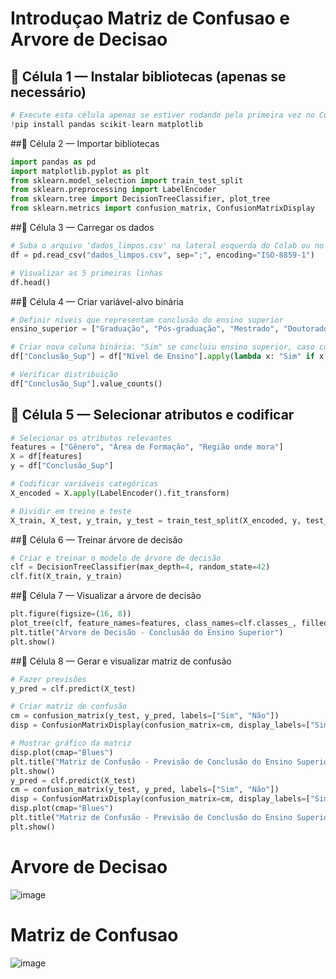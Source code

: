 # Introduçao Matriz de Confusao e Arvore de Decisao 

## 📌 Célula 1 — Instalar bibliotecas (apenas se necessário)

```python
# Execute esta célula apenas se estiver rodando pela primeira vez no Colab ou não tiver as bibliotecas instaladas
!pip install pandas scikit-learn matplotlib
```

##📌 Célula 2 — Importar bibliotecas

```python
import pandas as pd
import matplotlib.pyplot as plt
from sklearn.model_selection import train_test_split
from sklearn.preprocessing import LabelEncoder
from sklearn.tree import DecisionTreeClassifier, plot_tree
from sklearn.metrics import confusion_matrix, ConfusionMatrixDisplay
```

##📌 Célula 3 — Carregar os dados

```python
# Suba o arquivo 'dados_limpos.csv' na lateral esquerda do Colab ou no mesmo diretório do Jupyter
df = pd.read_csv("dados_limpos.csv", sep=";", encoding="ISO-8859-1")

# Visualizar as 5 primeiras linhas
df.head()
```

##📌 Célula 4 — Criar variável-alvo binária

```python
# Definir níveis que representam conclusão do ensino superior
ensino_superior = ["Graduação", "Pós-graduação", "Mestrado", "Doutorado"]

# Criar nova coluna binária: "Sim" se concluiu ensino superior, caso contrário "Não"
df["Conclusão_Sup"] = df["Nível de Ensino"].apply(lambda x: "Sim" if x in ensino_superior else "Não")

# Verificar distribuição
df["Conclusão_Sup"].value_counts()
```

## 📌 Célula 5 — Selecionar atributos e codificar

```python
# Selecionar os atributos relevantes
features = ["Gênero", "Área de Formação", "Região onde mora"]
X = df[features]
y = df["Conclusão_Sup"]

# Codificar variáveis categóricas
X_encoded = X.apply(LabelEncoder().fit_transform)

# Dividir em treino e teste
X_train, X_test, y_train, y_test = train_test_split(X_encoded, y, test_size=0.3, random_state=42)
```

##📌 Célula 6 — Treinar árvore de decisão

```python
# Criar e treinar o modelo de árvore de decisão
clf = DecisionTreeClassifier(max_depth=4, random_state=42)
clf.fit(X_train, y_train)
```

##📌 Célula 7 — Visualizar a árvore de decisão

```python
plt.figure(figsize=(16, 8))
plot_tree(clf, feature_names=features, class_names=clf.classes_, filled=True)
plt.title("Árvore de Decisão - Conclusão do Ensino Superior")
plt.show()
```

##📌 Célula 8 — Gerar e visualizar matriz de confusão

```python
# Fazer previsões
y_pred = clf.predict(X_test)

# Criar matriz de confusão
cm = confusion_matrix(y_test, y_pred, labels=["Sim", "Não"])
disp = ConfusionMatrixDisplay(confusion_matrix=cm, display_labels=["Sim", "Não"])

# Mostrar gráfico da matriz
disp.plot(cmap="Blues")
plt.title("Matriz de Confusão - Previsão de Conclusão do Ensino Superior")
plt.show()
y_pred = clf.predict(X_test)
cm = confusion_matrix(y_test, y_pred, labels=["Sim", "Não"])
disp = ConfusionMatrixDisplay(confusion_matrix=cm, display_labels=["Sim", "Não"])
disp.plot(cmap="Blues")
plt.title("Matriz de Confusão - Previsão de Conclusão do Ensino Superior")
plt.show()
```

# Arvore de Decisao 
![image](https://github.com/user-attachments/assets/19c75f01-349a-4061-88a3-9420b3edbff3)

# Matriz de Confusao 
![image](https://github.com/user-attachments/assets/9b95439c-c270-4740-b247-881be7b571a0)


